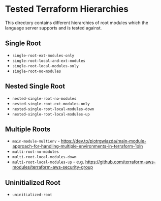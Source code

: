 # Tested Terraform Hierarchies

This directory contains different hierarchies of root modules
which the language server supports and is tested against.

## Single Root

 - `single-root-ext-modules-only`
 - `single-root-local-and-ext-modules`
 - `single-root-local-modules-only`
 - `single-root-no-modules`

## Nested Single Root

 - `nested-single-root-no-modules`
 - `nested-single-root-ext-modules-only`
 - `nested-single-root-local-modules-down`
 - `nested-single-root-local-modules-up`

## Multiple Roots

 - `main-module-multienv` - https://dev.to/piotrgwiazda/main-module-approach-for-handling-multiple-environments-in-terraform-1oln
 - `multi-root-no-modules`
 - `multi-root-local-modules-down`
 - `multi-root-local-modules-up` - e.g. https://github.com/terraform-aws-modules/terraform-aws-security-group

## Uninitialized Root

 - `uninitialized-root`
